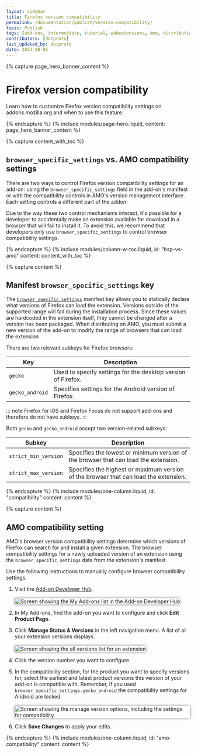 ```yaml
---
layout: sidebar
title: Firefox version compatibility
permalink: /documentation/publish/version-compatibility/
topic: Publish
tags: [add-ons, intermediate, tutorial, webextensions, amo, distribution]
contributors: [dotproto]
last_updated_by: dotproto
date: 2023-10-05
---
```


<!-- Page Hero Banner -->

{% capture page_hero_banner_content %}

# Firefox version compatibility

Learn how to customize Firefox version compatibility settings on addons.mozilla.org and when to use this feature.

{% endcapture %}
{% include modules/page-hero.liquid,
    content: page_hero_banner_content
%}

<!-- END: Overview Page Hero Banner -->

<!-- Content with Table of Contents Module -->

{% capture content_with_toc %}

## `browser_specific_settings` vs. AMO compatibility settings

There are two ways to control Firefox version compatibility settings for an add-on: using the `browser_specific_settings` field in the add-on's manifest or with the compatibility controls in AMO's version management interface. Each setting controls a different part of the addon

Due to the way these two control mechanisms interact, it's possible for a developer to accidentally make an extension available for download in a browser that will fail to install it. To avoid this, we recommend that developers only use `browser_specific_settings` to control browser compatibility settings.

{% endcapture %}
{% include modules/column-w-toc.liquid,
  id: "bsp-vs-amo"
  content: content_with_toc
%}

<!-- END: Content with Table of Contents Module -->

<!-- Single Column Body Module -->

{% capture content %}

## Manifest `browser_specific_settings` key

The [`browser_specific_settings`](https://developer.mozilla.org/en-US/docs/Mozilla/Add-ons/WebExtensions/manifest.json/browser_specific_settings)  manifest key allows you to statically declare what versions of Firefox can load the extension. Versions outside of the supported range will fail during the installation process. Since these values are hardcoded in the extension itself, they cannot be changed after a version has been packaged. When distributing on AMO, you must submit a new version of the add-on to modify the range of browsers that can load the extension

There are two relevant subkeys for Firefox browsers:

| Key             | Description                                                  |
| --------------- | ------------------------------------------------------------ |
| `gecko`         | Used to specify settings for the desktop version of Firefox. |
| `gecko_android` | Specifies settings for the Android version of Firefox.       |

::: note
Firefox for iOS and Firefox Focus do not support add-ons and therefore do not have subkeys.
:::

Both `gecko` and `gecko_android` accept two version-related subkeys:

| Subkey               | Description                                                                          |
| -------------------- | ------------------------------------------------------------------------------------ |
| `strict_min_version` | Specifies the lowest or minimum version of the browser that can load the extension.  |
| `strict_max_version` | Specifies the highest or maximum version of the browser that can load the extension. |

{% endcapture %}
{% include modules/one-column.liquid,
  id: "compatibility"
  content: content
%}


<!-- END: Content with Table of Contents Module -->

<!-- Single Column Body Module -->

{% capture content %}

## AMO compatibility setting

AMO's browser version compatibility settings determine which versions of Firefox can search for and install a given extension. The browser compatibility settings for a newly uploaded version of an extension using the `browser_specific_settings` data from the extension's manifest.

Use the following instructions to manually configure browser compatibility settings.

1. Visit the [Add-on Developer Hub](https://addons.mozilla.org/en-US/developers/). <br/><br/> <img src="/assets/img/publish/configure_versions_dev_hub.png" alt="Screen showing the My Add-ons list in the Add-on Developer Hub" style="box-shadow:0 0 0.5em gray;" />

2. In My Add-ons, find the add-on you want to configure and click **Edit Product Page**.

3. Click **Manage Status & Versions** in the left navigation menu. A list of all your extension versions displays.<br/><br/> <img src="/assets/img/publish/configure_versions_manage_menu.png" alt="Screen showing the all versions list for an extension" style="box-shadow:0 0 0.5em gray;" />

4. Click the version number you want to configure.

5. In the compatibility section, for the product you want to specify versions for, select the earliest and latest product versions this version of your add-on is compatible with. Remember, if you used `browser_specific_settings.gecko_android` the compatibility settings for Android are locked.<br/><br/> <img src="/assets/img/publish/configure_versions_manage_page.png" alt="Screen showing the manage version options, including the settings for compatibility." style="box-shadow:0 0 0.5em gray;" />

6. Click **Save Changes** to apply your edits.

{% endcapture %}
{% include modules/one-column.liquid,
  id: "amo-compatibility"
  content: content
%}

<!-- END: Single Column Body Module -->
